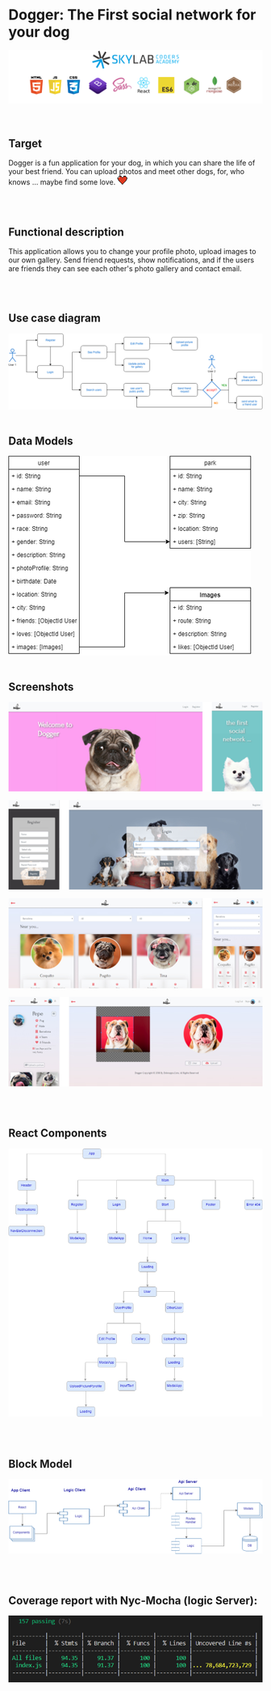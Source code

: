 # Dogger: The First social network for your dog

![Tecnologies](doc/images/tecnologies.png)          
<br/><br/>
## Target
Dogger is a fun application for your dog, in which you can share the life of your best friend. You can upload photos and meet other dogs, for, who knows ... maybe find some love.
 ![Heart](doc/images/heart-icon.png)

<br/><br/>
 ## Functional description
This application allows you to change your profile photo, upload images to our own gallery. Send friend requests, show notifications, and if the users are friends they can see each other's photo gallery and contact email.

<br/><br/>
## Use case diagram

 ![use-case](doc/images/uml-use-case-diagram.png)
<br/><br/>
## Data Models

 ![db-diagram](doc/images/db-diagram.png)
<br/><br/>
 ## Screenshots

 ![db-diagram](doc/images/screenshots/screenshot1.png)

 ![db-diagram](doc/images/screenshots/screenshot2.png)

 ![db-diagram](doc/images/screenshots/screenshot3.png)
  
 ![db-diagram](doc/images/screenshots/screenshot4.png)


<br/><br/>
 ## React Components

 ![components-react](doc/images/components-react.png)  
 

<br/><br/>
 ## Block Model

 ![block-diagram](doc/images/block-diagram.png)

<br/><br/>
## Coverage report with Nyc-Mocha (logic Server):

![nyc-mocha](doc/images/nyc-mocha.png)


